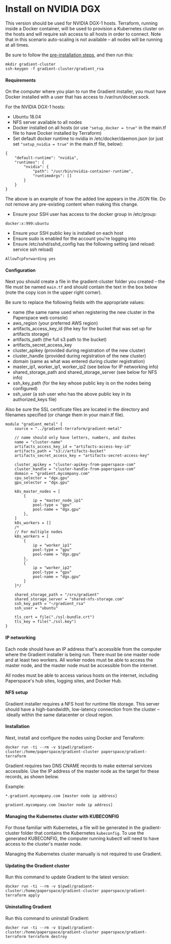 # Install on NVIDIA DGX

This version should be used for NVIDIA DGX-1 hosts. Terraform, running inside a Docker container, will be used to provision a Kubernetes cluster on the hosts and will require ssh access to all hosts in order to connect. Note that in this scenario auto-scaling is not available – all nodes will be running at all times.

Be sure to follow the [pre-installation steps](pre-installation-steps.md), and then run this:

```text
mkdir gradient-cluster
ssh-keygen -f gradient-cluster/gradient_rsa
```

#### Requirements

On the computer where you plan to run the Gradient installer, you must have Docker installed with a user that has access to /var/run/docker.sock.

For the NVIDIA DGX-1 hosts:

* Ubuntu 18.04
* NFS server available to all nodes
* Docker installed on all hosts \(or use `"setup_docker = true"` in the main.tf file to have Docker installed by Terraform\)
* Set default docker runtime to nvidia in /etc/docker/daemon.json \(or just set `"setup_nvidia = true"` in the main.tf file, below\): 

```text
{
    "default-runtime": "nvidia",
    "runtimes": {
        "nvidia": {
            "path": "/usr/bin/nvidia-container-runtime",
            "runtimeArgs": []
        }
    }
}
```

The above is an example of how the added line appears in the JSON file. Do not remove any pre-existing content when making this change.

* Ensure your SSH user has access to the docker group in /etc/group:

```text
docker:x:999:ubuntu
```

* Ensure your SSH public key is installed on each host
* Ensure sudo is enabled for the account you're logging into
* Ensure /etc/sshd/sshd\_config has the following setting \(and reload: service ssh reload\)

```text
AllowTcpForwarding yes
```

#### Configuration

Next you should create a file in the gradient-cluster folder you created – the file must be named `main.tf` and should contain the text in the box below \(note the copy icon in the upper right corner\).

Be sure to replace the following fields with the appropriate values:

* name \(the same name used when registering the new cluster in the Paperspace web console\)
* aws\_region \(your preferred AWS region\)
* artifacts\_access\_key\_id \(the key for the bucket that was set up for artifacts storage\)
* artifacts\_path \(the full s3 path to the bucket\)
* artifacts\_secret\_access\_key
* cluster\_apikey \(provided during registration of the new cluster\)
* cluster\_handle \(provided during registration of the new cluster\)
* domain \(same as what was entered during cluster registration\)
* master\_ip1, worker\_ip1, worker\_ip2 \(see below for IP networking info\)
* shared\_storage\_path and shared\_storage\_server \(see below for NFS info\)
* ssh\_key\_path \(for the key whose public key is on the nodes being configured\)
* ssh\_user \(a ssh user who has the above public key in its authorized\_keys file\)

Also be sure the SSL certificate files are located in the directory and filenames specified \(or change them in your main.tf file\).

```text
module "gradient_metal" {
    source = "../gradient-terraform/gradient-metal"

    // name should only have letters, numbers, and dashes
    name = "cluster-name"
    artifacts_access_key_id = "artifacts-access-key-id"
    artifacts_path = "s3://artifacts-bucket"
    artifacts_secret_access_key = "artifacts-secret-access-key"

    cluster_apikey = "cluster-apikey-from-paperspace-com"
    cluster_handle = "cluster-handle-from-paperspace-com"
    domain = "gradient.mycompany.com"
    cpu_selector = "dgx.gpu"
    gpu_selector = "dgx.gpu"

    k8s_master_nodes = [
        {
            ip = "master_node_ip1"
            pool-type = "gpu"
            pool-name = "dgx.gpu"
        },
    ]
    k8s_workers = []
    /*
    // For multiple nodes
    k8s_workers = [
        {
            ip = "worker_ip1"
            pool-type = "gpu"
            pool-name = "dgx.gpu"
        },
        {
            ip = "worker_ip2"
            pool-type = "gpu"
            pool-name = "dgx.gpu"
        }
    ]*/

    shared_storage_path = "/srv/gradient"
    shared_storage_server = "shared-nfs-storage.com"
    ssh_key_path = "~/gradient_rsa"
    ssh_user = "ubuntu"

    tls_cert = file("./ssl-bundle.crt")
    tls_key = file("./ssl.key")
}
```

#### IP networking

Each node should have an IP address that's accessible from the computer where the Gradient installer is being run. There must be one master node and at least two workers. All worker nodes must be able to access the master node, and the master node must be accessible from the internet.

All nodes must be able to access various hosts on the internet, including Paperspace's hub sites, logging sites, and Docker Hub.

#### NFS setup

Gradient installer requires a NFS host for runtime file storage. This server should have a high-bandwidth, low-latency connection from the cluster – ideally within the same datacenter or cloud region. 

#### Installation

Next, install and configure the nodes using Docker and Terraform:

```text
docker run -ti --rm -v $(pwd)/gradient-cluster:/home/paperspace/gradient-cluster paperspace/gradient-terraform
```

Gradient requires two DNS CNAME records to make external services accessible. Use the IP address of the master node as the target for these records, as shown below.

Example:

`*.gradient.mycompany.com [master node ip address]`

`gradient.mycompany.com [master node ip address]`

#### Managing the Kubernetes cluster with KUBECONFIG

For those familiar with Kubernetes, a file will be generated in the gradient-cluster folder that contains the Kubernetes `kubeconfig`. To use the generated KUBECONFIG, the computer running kubectl will need to have access to the cluster's master node.

Managing the Kubernetes cluster manually is not required to use Gradient.

#### Updating the Gradient cluster

Run this command to update Gradient to the latest version:

```text
docker run -ti --rm -v $(pwd)/gradient-cluster:/home/paperspace/gradient-cluster paperspace/gradient-terraform apply
```

#### Uninstalling Gradient

Run this command to uninstall Gradient:

```text
docker run -ti --rm -v $(pwd)/gradient-cluster:/home/paperspace/gradient-cluster paperspace/gradient-terraform terraform destroy
```

